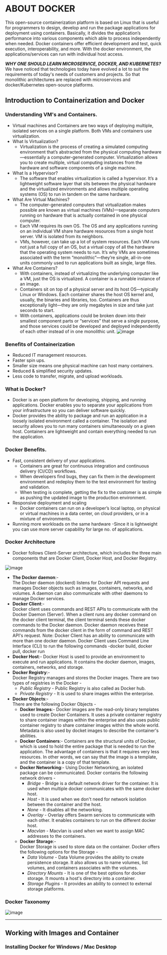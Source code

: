 # **ABOUT DOCKER**
This open-source containerization platform is based on Linux that is useful for programmers to design, develop and run the package applications for deployment using containers. Basically, it divides the application’s performance into various components which able to process independently when needed. Docker containers offer efficient development and test, quick execution, interoperability, and more. With the docker environment, the applications/services can run with individual host access.

**_WHY ONE SHOULD LEARN MICROSERVICE, DOCKER, AND KUBERNETES?_**  
We have noticed that technologies today have evolved a lot to suit the requirements of today's needs of customers and projects. So that monolithic architectures are replaced with microservices and docker/Kubernetes open-source platforms.

## **Introduction to Containerization and Docker**
### **Understanding VM's and Containers.**
  - Virtual machines and Containers are two ways of deploying multiple, isolated services on a single platform. Both VMs and containers use virtualization.
  - What Is Virtualization?
    - Virtualization is the process of creating a simulated computing environment that’s abstracted from the physical computing hardware—essentially a computer-generated computer. Virtualization allows you to create multiple, virtual computing instances from the hardware and software components of a single machine.
  - What Is a Hypervisor?
    - The software that enables virtualization is called a hypervisor. It’s a lightweight software layer that sits between the physical hardware and the virtualized environments and allows multiple operating systems (OS) to run in tandem on the same hardware.
  - What Are Virtual Machines?
    - The computer-generated computers that virtualization makes possible are known as virtual machines (VMs)—separate computers running on hardware that is actually contained in one physical computer.
    - Each VM requires its own OS. The OS and any applications running on an individual VM share hardware resources from a single host server. VM is isolated from its neighbors.
    - VMs, however, can take up a lot of system resources. Each VM runs not just a full copy of an OS, but a virtual copy of all the hardware that the operating system needs to run. It’s why VMs are sometimes associated with the term “monolithic”—they’re single, all-in-one units commonly used to run applications built as single, large files.
  - What Are Containers?
    - With containers, instead of virtualizing the underlying computer like a VM, just the OS is virtualized. A container is a runnable instance of an image.
    - Containers sit on top of a physical server and its host OS—typically Linux or Windows. Each container shares the host OS kernel and, usually, the binaries and libraries, too. Containers are thus exceptionally light—they are only megabytes in size and take just seconds to start.
    - With containers, applications could be broken down into their smallest component parts or “services” that serve a single purpose, and those services could be developed and deployed independently of each other instead of in one monolithic unit.
![image](https://user-images.githubusercontent.com/84464752/196883694-23160e2d-9ad3-4063-a6d7-22cb0c6bece5.png)


### **Benefits of Containerization**
  - Reduced IT management resources.
  - Faster spin ups.
  - Smaller size means one physical machine can host many containers.
  - Reduced & simplified security updates.
  - Less code to transfer, migrate, and upload workloads.


### **What is Docker?**
  - Docker is an open platform for developing, shipping, and running applications. Docker enables you to separate your applications from your infrastructure so you can deliver software quickly.
  - Docker provides the ability to package and run an application in a loosely isolated environment called a container. The isolation and security allows you to run many containers simultaneously on a given host. Containers are lightweight and contain everything needed to run the application.
 

### **Docker Benefits.**
  - Fast, consistent delivery of your applications.
    - Containers are great for continuous integration and continuous delivery (CI/CD) workflows.
    - When developers find bugs, they can fix them in the development environment and redeploy them to the test environment for testing and validation.
    - When testing is complete, getting the fix to the customer is as simple as pushing the updated image to the production environment.
  - Responsive deployment and scaling
    - Docker containers can run on a developer’s local laptop, on physical or virtual machines in a data center, on cloud providers, or in a mixture of environments.
  - Running more workloads on the same hardware -Since it is lightweight you can use more server capability for large no. of applications.
  

### **Docker Architecture**
  - Docker follows Client-Server architecture, which includes the three main components that are Docker Client, Docker Host, and Docker Registry.

![image](https://user-images.githubusercontent.com/84464752/196906491-f6b33e02-b839-4e63-b1ec-62a08660835f.png)

  - **The Docker daemon**:-  
    The Docker daemon (dockerd) listens for Docker API requests and manages Docker objects such as images, containers, networks, and volumes. A daemon can also communicate with other daemons to manage Docker services.
  - **Docker Client**:-   
  Docker client uses commands and REST APIs to communicate with the Docker Daemon (Server). When a client runs any docker command on the docker client terminal, the client terminal sends these docker commands to the Docker daemon. Docker daemon receives these commands from the docker client in the form of command and REST API's request.
    Note: Docker Client has an ability to communicate with more than one docker daemon. 
    Docker Client uses Command Line Interface (CLI) to run the following commands -docker build, docker pull, docker run
  - **Docker Host**:- 
  Docker Host is used to provide an environment to execute and run applications. It contains the docker daemon, images, containers, networks, and storage.
  - **Docker Registry**:-  
    Docker Registry manages and stores the Docker images.
    There are two types of registries in the Docker -
    - _Public Registry_ - Public Registry is also called as Docker hub.
    - _Private Registry_ - It is used to share images within the enterprise.
  - **Docker Objects**:-   
    There are the following Docker Objects -
    - **Docker Images**:-
      Docker images are the read-only binary templates used to create Docker Containers. It uses a private container registry to share container images within the enterprise and also uses public container registry to share container images within the whole world. Metadata is also used by docket images to describe the container's abilities.
    - **Docker Containers**:- 
    Containers are the structural units of Docker, which is used to hold the entire package that is needed to run the application. The advantage of containers is that it requires very less resources.
In other words, we can say that the image is a template, and the container is a copy of that template.
    - **Docker Networking**:- 
    Using Docker Networking, an isolated package can be communicated. Docker contains the following network drivers -
      - _Bridge_ - Bridge is a default network driver for the container. It is used when multiple docker communicates with the same docker host.
      - _Host_ - It is used when we don't need for network isolation between the container and the host.
      - _None_ - It disables all the networking.
      - _Overlay_ - Overlay offers Swarm services to communicate with each other. It enables containers to run on the different docker host.
      - _Macvlan_ - Macvlan is used when we want to assign MAC addresses to the containers.
    - **Docker Storage**:-  
    Docker Storage is used to store data on the container. Docker offers the following options for the Storage -
      - _Data Volume_ - Data Volume provides the ability to create persistence storage. It also allows us to name volumes, list volumes, and containers associates with the volumes.
      - _Directory Mounts_ - It is one of the best options for docker storage. It mounts a host's directory into a container.
      - _Storage Plugins_ - It provides an ability to connect to external storage platforms.
      

### **Docker Taxonomy**

![image](https://user-images.githubusercontent.com/84464752/196916179-2bd496ce-5ff4-422a-bfc8-bebce7114c43.png)

-------------------------------------------------------------------------------------------------------------------------------------------------------------------
## **Working with Images and Container**

### **Installing Docker for Windows / Mac Desktop**
